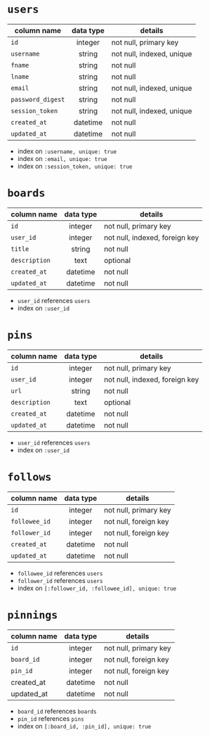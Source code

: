 # `users`

| column name       | data type | details                   |
| ----------------- | :-------: | ------------------------- |
| `id`              |  integer  | not null, primary key     |
| `username`        |  string   | not null, indexed, unique |
| `fname`           |  string   | not null                  |
| `lname`           |  string   | not null                  |
| `email`           |  string   | not null, indexed, unique |
| `password_digest` |  string   | not null                  |
| `session_token`   |  string   | not null, indexed, unique |
| `created_at`      | datetime  | not null                  |
| `updated_at`      | datetime  | not null                  |

- index on `:username, unique: true`
- index on `:email, unique: true`
- index on `:session_token, unique: true`

# `boards`

| column name   | data type | details                        |
| ------------- | :-------: | ------------------------------ |
| `id`          |  integer  | not null, primary key          |
| `user_id`     |  integer  | not null, indexed, foreign key |
| `title`       |  string   | not null                       |
| `description` |  text     | optional                       |
| `created_at`  | datetime  | not null                       |
| `updated_at`  | datetime  | not null                       |

- `user_id` references `users`
- index on `:user_id`

# `pins`

| column name   | data type | details                        |
| ------------- | :-------: | ------------------------------ |
| `id`          |  integer  | not null, primary key          |
| `user_id`     |  integer  | not null, indexed, foreign key |
| `url`         |  string   | not null                       |
| `description` |  text     | optional                       |
| `created_at`  | datetime  | not null                       |
| `updated_at`  | datetime  | not null                       |

- `user_id` references `users`
- index on `:user_id`

# `follows`

| column name   | data type | details               |
| ------------- | :-------: | --------------------- |
| `id`          |  integer  | not null, primary key |
| `followee_id` |  integer  | not null, foreign key |
| `follower_id` |  integer  | not null, foreign key |
| `created_at`  | datetime  | not null              |
| `updated_at`  | datetime  | not null              |

- `followee_id` references `users`
- `follower_id` references `users`
- index on `[:follower_id, :followee_id], unique: true`

# `pinnings`

| column name | data type | details               |
| ----------- | :-------: | --------------------- |
| `id`        |  integer  | not null, primary key |
| `board_id`  |  integer  | not null, foreign key |
| `pin_id`    |  integer  | not null, foreign key |
| created_at  | datetime  | not null              |
| updated_at  | datetime  | not null              |

- `board_id` references `boards`
- `pin_id` references `pins`
- index on `[:board_id, :pin_id], unique: true`
